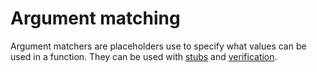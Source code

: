 # Argument matching

Argument matchers are placeholders use to specify what values can be used in a function. They can be used with [stubs](../mocking/stubbing.md) and [verification](../mocking/verify.md).
